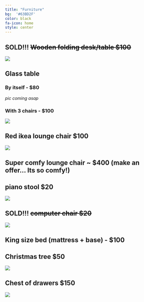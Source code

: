 ```yaml
---
title: "Furniture"
bg:  '#63BD2F'
color: black
fa-icon: home
style: center
---
```


## SOLD!!! ~~Wooden folding desk/table $100~~ 

![](https://raw.githubusercontent.com/zoevanhavre/VGS/gh-pages/img/IMG_20160619_163415-01.jpg)

## Glass table

### By itself - $80

_pic coming asap_


### With 3 chairs - $100

![](https://raw.githubusercontent.com/zoevanhavre/VGS/gh-pages/img/IMG_20160619_161554-01.jpg)

## Red ikea lounge chair $100
![](https://raw.githubusercontent.com/zoevanhavre/VGS/gh-pages/img/IMG_20160520_140727-01.jpeg)

## Super comfy lounge chair ~ $400 (make an offer...  Its so comfy!)

## piano stool $20

![](https://raw.githubusercontent.com/zoevanhavre/VGS/gh-pages/img/IMG_20160619_161853-01.jpg)

## SOLD!!! ~~computer chair $20~~
![](https://raw.githubusercontent.com/zoevanhavre/VGS/gh-pages/img/IMG_20160619_161352-01.jpg)

## King size bed (mattress + base) - $100


## Christmas tree $50

![](https://raw.githubusercontent.com/zoevanhavre/VGS/gh-pages/img/IMG_20141201_234041-01-01.jpeg)

## Chest of drawers $150

![](https://raw.githubusercontent.com/zoevanhavre/VGS/gh-pages/img/IMG_20160520_111802-01.jpeg)
